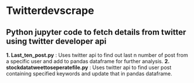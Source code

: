 # Twitterdevscrape
## Python jupyter code to fetch details from twitter using twitter developer api

**1. Last_ten_post.py** : Uses twitter api to find out last n number of post from a specific user and add to pandas dataframe for further analysis.
**2. stockdatatweettoseperatefile.py** : Uses twitter api to find user post containing specified keywords and update that in pandas dataframe.
